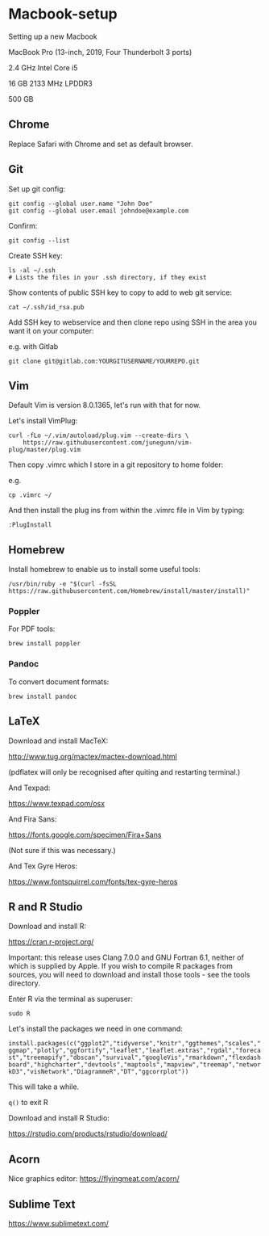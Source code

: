 # Macbook-setup
Setting up a new Macbook

MacBook Pro (13-inch, 2019, Four Thunderbolt 3 ports)

2.4 GHz Intel Core i5

16 GB 2133 MHz LPDDR3

500 GB

## Chrome

Replace Safari with Chrome and set as default browser.

## Git

Set up git config:

```
git config --global user.name "John Doe"
git config --global user.email johndoe@example.com
```

Confirm:

```
git config --list
```

Create SSH key:

```
ls -al ~/.ssh
# Lists the files in your .ssh directory, if they exist
```

Show contents of public SSH key to copy to add to web git service:

```
cat ~/.ssh/id_rsa.pub
```

Add SSH key to webservice and then clone repo using SSH in the area you want it on your computer:

e.g. with Gitlab

```
git clone git@gitlab.com:YOURGITUSERNAME/YOURREPO.git

```
## Vim

Default Vim is version 8.0.1365, let's run with that for now.

Let's install VimPlug:

```
curl -fLo ~/.vim/autoload/plug.vim --create-dirs \
    https://raw.githubusercontent.com/junegunn/vim-plug/master/plug.vim
```

Then copy .vimrc which I store in a git repository to home folder:

e.g.

```
cp .vimrc ~/
```

And then install the plug ins from within the .vimrc file in Vim by typing:

```
:PlugInstall
```

## Homebrew

Install homebrew to enable us to install some useful tools:

```
/usr/bin/ruby -e "$(curl -fsSL https://raw.githubusercontent.com/Homebrew/install/master/install)"
```

### Poppler

For PDF tools:

```brew install poppler```

### Pandoc

To convert document formats:

```brew install pandoc```

## LaTeX

Download and install MacTeX:

http://www.tug.org/mactex/mactex-download.html

(pdflatex will only be recognised after quiting and restarting terminal.)

And Texpad:

https://www.texpad.com/osx 

And Fira Sans:

https://fonts.google.com/specimen/Fira+Sans

(Not sure if this was necessary.)

And Tex Gyre Heros:

https://www.fontsquirrel.com/fonts/tex-gyre-heros

## R and R Studio

Download and install R:

https://cran.r-project.org/

Important: this release uses Clang 7.0.0 and GNU Fortran 6.1, neither of which is supplied by Apple. If you wish to compile R packages from sources, you will need to download and install those tools - see the tools directory.

Enter R via the terminal as superuser:

```sudo R```

Let's install the packages we need in one command:

```install.packages(c("ggplot2","tidyverse","knitr","ggthemes","scales","ggmap","plotly","ggfortify","leaflet","leaflet.extras","rgdal","forecast","treemapify","dbscan","survival","googleVis","rmarkdown","flexdashboard","highcharter","devtools","maptools","mapview","treemap","networkD3","visNetwork","DiagrammeR","DT","ggcorrplot"))```

This will take a while.

```q()``` to exit R

Download and install R Studio:

https://rstudio.com/products/rstudio/download/

## Acorn
Nice graphics editor:
https://flyingmeat.com/acorn/

## Sublime Text
https://www.sublimetext.com/


